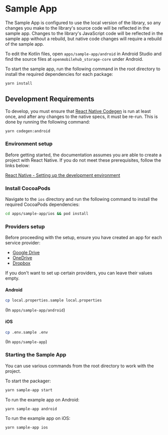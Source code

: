 # Sample App

The Sample App is configured to use the local version of the library, so any changes you make to the library's source code will be reflected in the sample app. Changes to the library's JavaScript code will be reflected in the sample app without a rebuild, but native code changes will require a rebuild of the sample app.

To edit the Kotlin files, open `apps/sample-app/android` in Android Studio and find the source files at `openmobilehub_storage-core` under Android.

To start the sample app, run the following command in the root directory to install the required dependencies for each package:

```bash
yarn install
```

## Development Requirements

To develop, you must ensure that [React Native Codegen](https://github.com/reactwg/react-native-new-architecture/blob/main/docs/codegen.md) is run at least once, and after any changes to the native specs, it must be re-run. This is done by running the following command:

```bash
yarn codegen:android
```

### Environment setup

Before getting started, the documentation assumes you are able to create a project with React Native. If you do not meet these prerequisites, follow the links below:

[React Native - Setting up the development environment](https://reactnative.dev/docs/environment-setup)

### Install CocoaPods

Navigate to the `ios` directory and run the following command to install the required CocoaPods dependencies:

```bash
cd apps/sample-app/ios && pod install
```

### Providers setup

Before proceeding with the setup, ensure you have created an app for each service provider:

- [Google Drive](https://ideal-doodle-m69lynw.pages.github.io/docs/googledrive)
- [OneDrive](https://ideal-doodle-m69lynw.pages.github.io/docs/onedrive)
- [Dropbox](https://ideal-doodle-m69lynw.pages.github.io/docs/dropbox)

If you don't want to set up certain providers, you can leave their values empty.

#### Android

```bash
cp local.properties.sample local.properties
```

(In `apps/sample-app/android`)

#### iOS

```bash
cp .env.sample .env
```

(In `apps/sample-app`)

### Starting the Sample App

You can use various commands from the root directory to work with the project.

To start the packager:

```bash
yarn sample-app start
```

To run the example app on Android:

```bash
yarn sample-app android
```

To run the example app on iOS:

```bash
yarn sample-app ios
```
